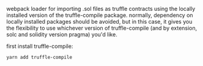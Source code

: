 webpack loader for importing .sol files as truffle contracts using the locally installed version of the truffle-compile package. normally, dependency on locally installed packages should be avoided, but in this case, it gives you the flexibility to use whichever version of truffle-compile (and by extension, solc and solidity version pragma) you'd like.

first install truffle-compile:
```bash
yarn add truffle-compile
```